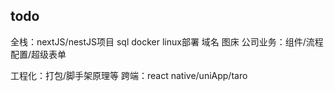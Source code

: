 ## todo
全栈：nextJS/nestJS项目 sql docker linux部署 域名 图床
公司业务：组件/流程配置/超级表单

工程化：打包/脚手架原理等
跨端：react native/uniApp/taro